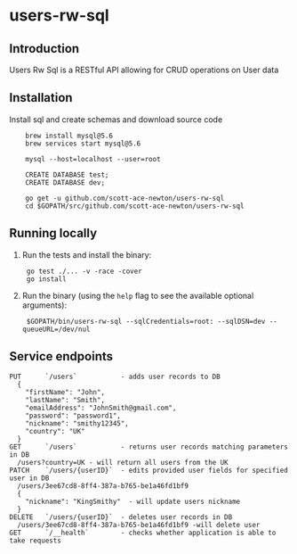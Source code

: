 # users-rw-sql

## Introduction
Users Rw Sql is a RESTful API allowing for CRUD operations on User data

## Installation
Install sql and create schemas and download source code

        brew install mysql@5.6
        brew services start mysql@5.6
        
        mysql --host=localhost --user=root
        
        CREATE DATABASE test;
        CREATE DATABASE dev;

        go get -u github.com/scott-ace-newton/users-rw-sql
        cd $GOPATH/src/github.com/scott-ace-newton/users-rw-sql

## Running locally

1. Run the tests and install the binary:

        go test ./... -v -race -cover
        go install

2. Run the binary (using the `help` flag to see the available optional arguments):

        $GOPATH/bin/users-rw-sql --sqlCredentials=root: --sqlDSN=dev --queueURL=/dev/nul

## Service endpoints

    PUT      `/users`           - adds user records to DB
      {
        "firstName": "John",
        "lastName": "Smith",
        "emailAddress": "JohnSmith@gmail.com",
        "password": "password1",
        "nickname": "smithy12345",
        "country": "UK"
      }  
    GET      `/users`           - returns user records matching parameters in DB
      /users?country=UK - will return all users from the UK
    PATCH    `/users/{userID}`  - edits provided user fields for specified user in DB
      /users/3ee67cd8-8ff4-387a-b765-be1a46fd1bf9
      {
        "nickname": "KingSmithy"  - will update users nickname
      }
    DELETE   `/users/{userID}`  - deletes user records in DB
      /users/3ee67cd8-8ff4-387a-b765-be1a46fd1bf9 -will delete user
    GET      `/__health`        - checks whether application is able to take requests 
